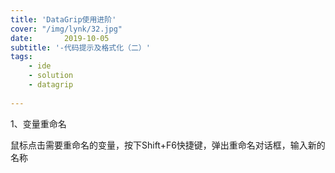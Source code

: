 ```yaml
---
title: 'DataGrip使用进阶'
cover: "/img/lynk/32.jpg"
date:       2019-10-05
subtitle: '-代码提示及格式化（二）'
tags:
	- ide
	- solution
	- datagrip
	
---
```

  
<script>
window.location.href='https://www.iteye.com/blog/ywu-2341844';
</script>

1、变量重命名

鼠标点击需要重命名的变量，按下Shift+F6快捷键，弹出重命名对话框，输入新的名称